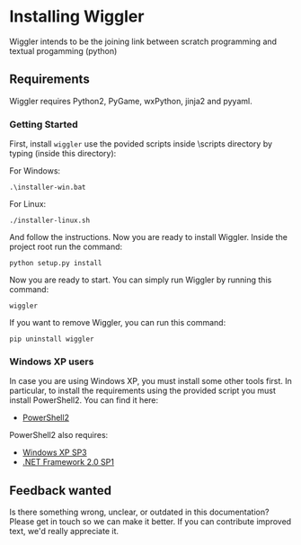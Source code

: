 # Installing Wiggler

Wiggler intends to be the joining link between scratch programming and textual progamming (python)

## Requirements

Wiggler requires Python2, PyGame, wxPython, jinja2 and pyyaml.

### Getting Started

First, install `wiggler` use the povided scripts inside \scripts directory by typing (inside this directory):

For Windows:

    .\installer-win.bat 

For Linux:

    ./installer-linux.sh 

And follow the instructions.
Now you are ready to install Wiggler. Inside the project root run the command:

    python setup.py install

Now you are ready to start. You can simply run Wiggler by running this command:

    wiggler

If you want to remove Wiggler, you can run this command:

    pip uninstall wiggler

### Windows XP users

In case you are using Windows XP, you must install some other tools first. In particular, to install the requirements using the provided script you must install PowerShell2.
You can find it here:

* [PowerShell2](https://www.microsoft.com/it-it/download/details.aspx?id=16818)

PowerShell2 also requires:

* [Windows XP SP3](http://download.windowsupdate.com/msdownload/update/software/svpk/2008/04/WINDOWSXP-KB936929-SP3-X86-ITA_2162c1d419d1e462a7dc34294528b2daf593302c.exe)
* [.NET Framework 2.0 SP1](https://www.microsoft.com/it-it/download/details.aspx?id=16614)

## Feedback wanted

Is there something wrong, unclear, or outdated in this documentation? Please get in touch so we can make it better. If you can contribute improved text, we'd really appreciate it.
